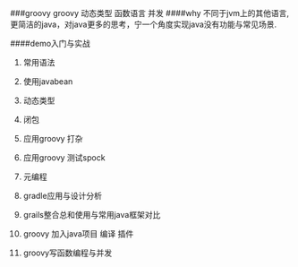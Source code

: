 ###groovy
groovy 动态类型 函数语言 并发
####why
不同于jvm上的其他语言,更简洁的java，对java更多的思考，宁一个角度实现java没有功能与常见场景.

####demo入门与实战

1. 常用语法

2. 使用javabean

3. 动态类型

4. 闭包

5. 应用groovy 打杂

6. 应用groovy 测试spock

7. 元编程

8. gradle应用与设计分析

9. grails整合总和使用与常用java框架对比

10. groovy 加入java项目
编译 插件

11. groovy写函数编程与并发